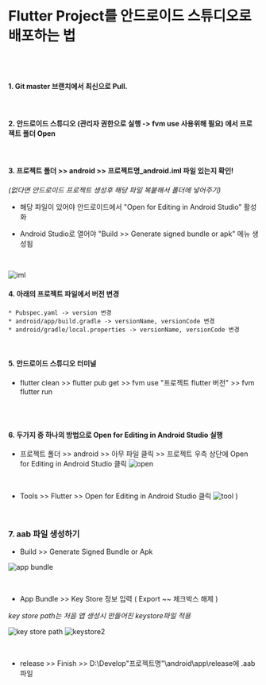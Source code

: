 <br>

# Flutter Project를 안드로이드 스튜디오로 배포하는 법

<br><br>
#### 1. Git master 브랜치에서 최신으로 Pull.

<br>

#### 2. 안드로이드 스튜디오 (관리자 권한으로 실행 -> fvm use 사용위해 필요) 에서 프로젝트 폴더 Open

<br>

#### 3. 프로젝트 폴더 >> android >> 프로젝트명_android.iml 파일 있는지 확인! 
*(없다면 안드로이드 프로젝트 생성후 해당 파일 복붙해서 폴더에 넣어주기)*

  * 해당 파일이 있어야 안드로이드에서 "Open for Editing in Android Studio" 활성화   
 
  * Android Studio로 열어야 "Build >> Generate signed bundle or apk" 메뉴 생성됨 
   
   <br>
   
![iml](https://user-images.githubusercontent.com/29946480/135972186-9dc1f271-30ef-47cd-acc4-fa0c41e6f9e9.PNG)



#### 4. 아래의 프로젝트 파일에서 버전 변경

    * Pubspec.yaml -> version 변경
    * android/app/build.gradle -> versionName, versionCode 변경
    * android/gradle/local.properties -> versionName, versionCode 변경

<br>

#### 5. 안드로이드 스튜디오 터미널
* flutter clean >> flutter pub get >> fvm use "프로젝트 flutter 버전" >> fvm flutter run


<br>
<br>

#### 6. 두가지 중 하나의 방법으로 Open for Editing in Android Studio 실행

* 프로젝트 폴더 >> android >> 아무 파일 클릭 >> 프로젝트 우측 상단에 Open for Editing in Android Studio 클릭
![open](https://user-images.githubusercontent.com/29946480/135974074-c974d06d-9951-479f-a302-f79fb1b137d4.PNG)

<br>

* Tools >> Flutter >> Open for Editing in Android Studio 클릭
![tool](https://user-images.githubusercontent.com/29946480/135974077-c3713049-5d22-40ae-a39d-2858eb36af7d.png)
)

<br>

### 7. aab 파일 생성하기 

* Build >> Generate Signed Bundle or Apk 

![app bundle](https://user-images.githubusercontent.com/29946480/135975314-38ac325d-092b-4730-a43a-20892ee7e397.png)

<br>

*  App Bundle >> Key Store 정보 입력 ( Export ~~ 체크박스 해제 ) 

*key store path는 처음 앱 생성시 만들어진 keystore파일 적용*
 
![key store path](https://user-images.githubusercontent.com/29946480/135975316-4e17ceee-be75-4dc9-a62f-36ff5898bdbe.PNG)
![keystore2](https://user-images.githubusercontent.com/29946480/135975318-0d8a2de6-aff2-4eab-9a2b-3a1f9d5e6b9b.PNG)

<br>

*  release >> Finish >> D:\Develop\"프로젝트명"\android\app\release에 .aab파일 

